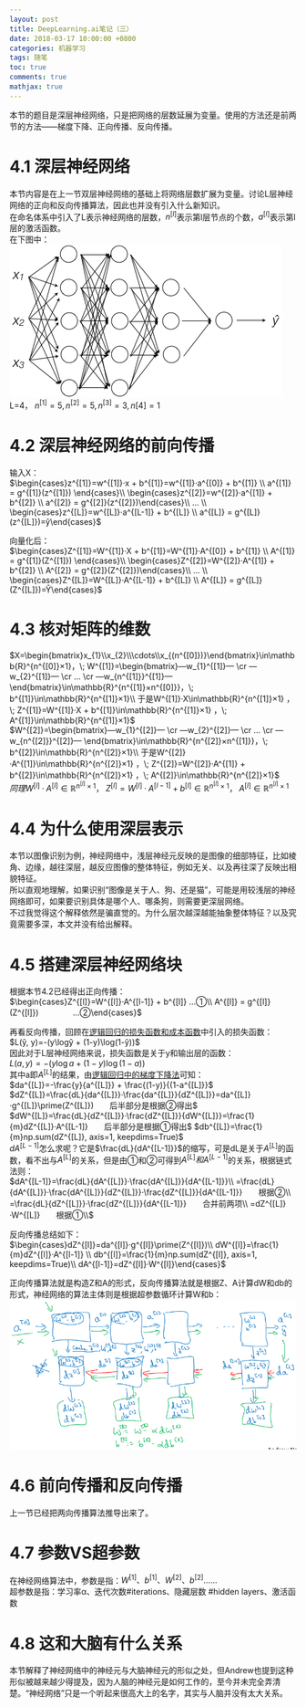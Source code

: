 ```yaml
---
layout: post
title: DeepLearning.ai笔记（三）
date: 2018-03-17 10:00:00 +0800
categories: 机器学习
tags: 随笔
toc: true
comments: true
mathjax: true
---
```

本节的题目是深层神经网络，只是把网络的层数延展为变量。使用的方法还是前两节的方法——梯度下降、正向传播、反向传播。
<!-- more -->

# 4.1 深层神经网络
本节内容是在上一节双层神经网络的基础上将网络层数扩展为变量。讨论L层神经网络的正向和反向传播算法，因此也并没有引入什么新知识。  
在命名体系中引入了L表示神经网络的层数，$n^{[l]}$表示第l层节点的个数，$a^{[l]}$表示第l层的激活函数。  
在下图中：
![](0317DeepLearningAI04/img01.png)
L=4， $n^{[1]}=5, n^{[2]}=5, n^{[3]}=3, n{[4]}=1$

# 4.2 深层神经网络的前向传播
输入X：  
$\begin{cases}z^{[1]}=w^{[1]}·x + b^{[1]}=w^{[1]}·a^{[0]} + b^{[1]} \\ 
a^{[1]} = g^{[1]}(z^{[1]}) \end{cases}\\ 
\begin{cases}z^{[2]}=w^{[2]}·a^{[1]} + b^{[2]} \\ 
a^{[2]} = g^{[2]}(z^{[2]})\end{cases}\\ 
... \\
\begin{cases}z^{[L]}=w^{[L]}·a^{[L-1]} + b^{[L]} \\ 
a^{[L]} = g^{[L]}(z^{[L]})=ŷ\end{cases}$  

向量化后：  
$\begin{cases}Z^{[1]}=W^{[1]}·X + b^{[1]}=W^{[1]}·A^{[0]} + b^{[1]} \\ 
A^{[1]} = g^{[1]}(Z^{[1]}) \end{cases}\\ 
\begin{cases}Z^{[2]}=W^{[2]}·A^{[1]} + b^{[2]} \\ 
A^{[2]} = g^{[2]}(Z^{[2]})\end{cases}\\ 
... \\
\begin{cases}Z^{[L]}=W^{[L]}·A^{[L-1]} + b^{[L]} \\ 
A^{[L]} = g^{[L]}(Z^{[L]})=Ŷ\end{cases}$  

# 4.3 核对矩阵的维数
$X=\begin{bmatrix}x_{1}\\x_{2}\\\cdots\\x_{(n^{[0]})}\end{bmatrix}\in\mathbb{R}^{n^{[0]}×1}，\; W^{[1]}=\begin{bmatrix}—w_{1}^{[1]}— \cr —w_{2}^{[1]}— \cr ... \cr —w_{n^{[1]}}^{[1]}— \end{bmatrix}\in\mathbb{R}^{n^{[1]}×n^{[0]}}，\; b^{[1]}\in\mathbb{R}^{n^{[1]}×1}\\
于是W^{[1]}·X\in\mathbb{R}^{n^{[1]}×1} ，\; Z^{[1]}=W^{[1]}·X + b^{[1]}\in\mathbb{R}^{n^{[1]}×1} ，\; A^{[1]}\in\mathbb{R}^{n^{[1]}×1}$  
$W^{[2]}=\begin{bmatrix}—w_{1}^{[2]}— \cr —w_{2}^{[2]}— \cr ... \cr —w_{n^{[2]}}^{[2]}— \end{bmatrix}\in\mathbb{R}^{n^{[2]}×n^{[1]}}，\; b^{[2]}\in\mathbb{R}^{n^{[2]}×1}\\
于是W^{[2]}·A^{[1]}\in\mathbb{R}^{n^{[2]}×1} ，\; Z^{[2]}=W^{[2]}·A^{[1]} + b^{[2]}\in\mathbb{R}^{n^{[2]}×1} ，\; A^{[2]}\in\mathbb{R}^{n^{[2]}×1}$  
$同理W^{[l]}·A^{[l]}\in\mathbb{R}^{n^{[l]}×1} ，\; Z^{[l]}=W^{[l]}·A^{[l-1]} + b^{[l]}\in\mathbb{R}^{n^{[l]}×1} ，\; A^{[l]}\in\mathbb{R}^{n^{[l]}×1}$

# 4.4 为什么使用深层表示
本节以图像识别为例，神经网络中，浅层神经元反映的是图像的细部特征，比如棱角、边缘，越往深层，越反应图像的整体特征，例如无关、以及再往深了反映出相貌特征。  
所以直观地理解，如果识别“图像是关于人、狗、还是猫”，可能是用较浅层的神经网络即可，如果要识别具体是哪个人、哪条狗，则需要更深层网络。  
不过我觉得这个解释依然是骗直觉的。为什么层次越深越能抽象整体特征？以及究竟需要多深，本文并没有给出解释。

# 4.5 搭建深层神经网络块
根据本节4.2已经得出正向传播：  
$\begin{cases}Z^{[l]}=W^{[l]}·A^{[l-1]} + b^{[l]}  …①\\ 
A^{[l]} = g^{[l]}(Z^{[l]}) 　　　　…②\end{cases}$

再看反向传播，回顾在[逻辑回归的损失函数和成本函数](/2018/03/11/2018/0311DeepLearningAI02/#逻辑回归的损失函数和成本函数)中引入的损失函数：  
$L(ŷ, y)=-(y\logŷ + (1-y)\log(1-ŷ))$  
因此对于L层神经网络来说，损失函数是关于y和输出层的函数：  
$L(a, y)=-(y\log{a} + (1-y)\log{(1-a)})$  
其中a即$A^{[L]}$的结果，由[逻辑回归中的梯度下降法](http://localhost:4000/2018/03/11/2018/0311DeepLearningAI02/#逻辑回归中的梯度下降法)可知：  
$da^{[L]}=-\frac{y}{a^{[L]}} + \frac{(1-y)}{(1-a^{[L]}}$  
$dZ^{[L]}=\frac{dL}{da^{[L]}}·\frac{da^{[L]}}{dZ^{[L]}}=da^{[L]}·g^{[L]}\prime(Z^{[L]})　　后半部分是根据②得出$  
$dW^{[L]}=\frac{dL}{dZ^{[L]}}·\frac{dZ^{[L]}}{dW^{[L]}}=\frac{1}{m}dZ^{[L]}·A^{[L-1]}　　后半部分是根据①得出$
$db^{[L]}=\frac{1}{m}np.sum(dZ^{[L]}, axis=1, keepdims=True)$  
$dA^{[L-1]}$怎么求呢？它是$\frac{dL}{dA^{[L-1]}}$的缩写，可是dL是关于$A^{[L]}$的函数，看不出与$A^{[L]}$的关系，但是由①和②可得到$A^{[L]}和A^{[L-1]}$的关系，根据链式法则：  
$dA^{[L-1]}=\frac{dL}{dA^{[L]}}·\frac{dA^{[L]}}{dA^{[L-1]}}\\
=\frac{dL}{dA^{[L]}}·\frac{dA^{[L]}}{dZ^{[L]}}·\frac{dZ^{[L]}}{dA^{[L-1]}}　　根据②\\
=\frac{dL}{dZ^{[L]}}·\frac{dZ^{[L]}}{dA^{[L-1]}}　　合并前两项\\
=dZ^{[L]}·W^{[L]}　　根据①\\$  

反向传播总结如下：  
$\begin{cases}dZ^{[l]}=da^{[l]}·g^{[l]}\prime(Z^{[l]})\\ 
dW^{[l]}=\frac{1}{m}dZ^{[l]}·A^{[l-1]} \\
db^{[l]}=\frac{1}{m}np.sum(dZ^{[l]}, axis=1, keepdims=True)\\
dA^{[l-1]}=dZ^{[l]}·W^{[l]}\end{cases}$  

正向传播算法就是构造Z和A的形式，反向传播算法就是根据Z、A计算dW和db的形式，神经网络的算法主体则是根据超参数循环计算W和b：
![](0317DeepLearningAI04/img02.png)

# 4.6 前向传播和反向传播
上一节已经把两向传播算法推导出来了。

# 4.7 参数VS超参数
在神经网络算法中，参数是指：$W^{[1]}、b^{[1]}、W^{[2]}、b^{[2]}……$  
超参数是指：学习率α、迭代次数#iterations、隐藏层数 #hidden layers、激活函数

# 4.8 这和大脑有什么关系
本节解释了神经网络中的神经元与大脑神经元的形似之处，但Andrew也提到这种形似被越来越少得提及，因为人脑的神经元是如何工作的，至今并未完全弄清楚。“神经网络”只是一个听起来很高大上的名字，其实与人脑并没有太大关系。